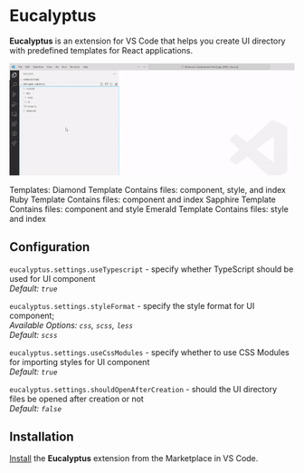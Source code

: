 # Eucalyptus

**Eucalyptus** is an extension for VS Code that helps you create UI directory with predefined templates for React applications.

![Annotated code](images/preview.gif)

Templates:
Diamond Template
Contains files: component, style, and index
Ruby Template
Contains files: component and index
Sapphire Template
Contains files: component and style
Emerald Template
Contains files: style and index

## Configuration

`eucalyptus.settings.useTypescript` - specify whether TypeScript should be used for UI component  
_Default: `true`_

`eucalyptus.settings.styleFormat` - specify the style format for UI component;  
_Available Options: `css`, `scss`, `less`_  
_Default: `scss`_
        
`eucalyptus.settings.useCssModules` - specify whether to use CSS Modules for importing styles for UI component  
_Default: `true`_
        
`eucalyptus.settings.shouldOpenAfterCreation` - should the UI directory files be opened after creation or not  
_Default: `false`_

## Installation

[Install](https://marketplace.visualstudio.com/items?itemName=WoodenHands.eucalyptus) the **Eucalyptus** extension from the Marketplace in VS Code.

